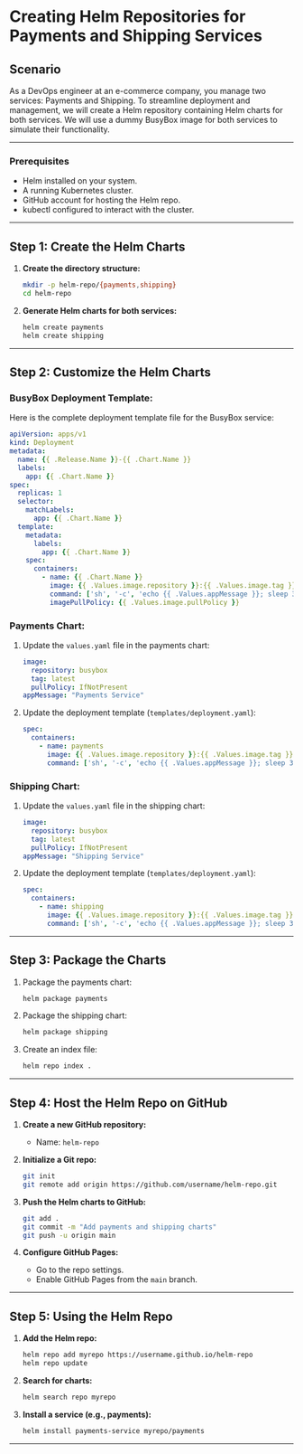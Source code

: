 # Creating Helm Repositories for Payments and Shipping Services

## Scenario

As a DevOps engineer at an e-commerce company, you manage two services: Payments and Shipping. To streamline deployment and management, we will create a Helm repository containing Helm charts for both services. We will use a dummy BusyBox image for both services to simulate their functionality.

---

### Prerequisites

* Helm installed on your system.
* A running Kubernetes cluster.
* GitHub account for hosting the Helm repo.
* kubectl configured to interact with the cluster.

---

## Step 1: Create the Helm Charts

1. **Create the directory structure:**

   ```bash
   mkdir -p helm-repo/{payments,shipping}
   cd helm-repo
   ```

2. **Generate Helm charts for both services:**

   ```bash
   helm create payments
   helm create shipping
   ```

---

## Step 2: Customize the Helm Charts

### BusyBox Deployment Template:

Here is the complete deployment template file for the BusyBox service:

```yaml
apiVersion: apps/v1
kind: Deployment
metadata:
  name: {{ .Release.Name }}-{{ .Chart.Name }}
  labels:
    app: {{ .Chart.Name }}
spec:
  replicas: 1
  selector:
    matchLabels:
      app: {{ .Chart.Name }}
  template:
    metadata:
      labels:
        app: {{ .Chart.Name }}
    spec:
      containers:
        - name: {{ .Chart.Name }}
          image: {{ .Values.image.repository }}:{{ .Values.image.tag }}
          command: ['sh', '-c', 'echo {{ .Values.appMessage }}; sleep 3600']
          imagePullPolicy: {{ .Values.image.pullPolicy }}
```

### Payments Chart:

1. Update the `values.yaml` file in the payments chart:

   ```yaml
   image:
     repository: busybox
     tag: latest
     pullPolicy: IfNotPresent
   appMessage: "Payments Service"
   ```

2. Update the deployment template (`templates/deployment.yaml`):

   ```yaml
   spec:
     containers:
       - name: payments
         image: {{ .Values.image.repository }}:{{ .Values.image.tag }}
         command: ['sh', '-c', 'echo {{ .Values.appMessage }}; sleep 3600']
   ```

### Shipping Chart:

1. Update the `values.yaml` file in the shipping chart:

   ```yaml
   image:
     repository: busybox
     tag: latest
     pullPolicy: IfNotPresent
   appMessage: "Shipping Service"
   ```

2. Update the deployment template (`templates/deployment.yaml`):

   ```yaml
   spec:
     containers:
       - name: shipping
         image: {{ .Values.image.repository }}:{{ .Values.image.tag }}
         command: ['sh', '-c', 'echo {{ .Values.appMessage }}; sleep 3600']
   ```

---

## Step 3: Package the Charts

1. Package the payments chart:

   ```bash
   helm package payments
   ```

2. Package the shipping chart:

   ```bash
   helm package shipping
   ```

3. Create an index file:

   ```bash
   helm repo index .
   ```

---

## Step 4: Host the Helm Repo on GitHub

1. **Create a new GitHub repository:**

   * Name: `helm-repo`

2. **Initialize a Git repo:**

   ```bash
   git init
   git remote add origin https://github.com/username/helm-repo.git
   ```

3. **Push the Helm charts to GitHub:**

   ```bash
   git add .
   git commit -m "Add payments and shipping charts"
   git push -u origin main
   ```

4. **Configure GitHub Pages:**

   * Go to the repo settings.
   * Enable GitHub Pages from the `main` branch.

---

## Step 5: Using the Helm Repo

1. **Add the Helm repo:**

   ```bash
   helm repo add myrepo https://username.github.io/helm-repo
   helm repo update
   ```

2. **Search for charts:**

   ```bash
   helm search repo myrepo
   ```

3. **Install a service (e.g., payments):**

   ```bash
   helm install payments-service myrepo/payments
   ```

---
